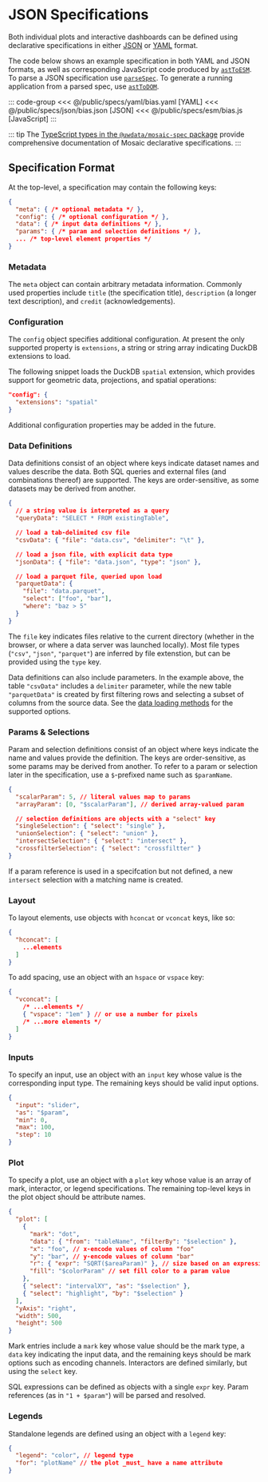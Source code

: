 # JSON Specifications

Both individual plots and interactive dashboards can be defined using declarative specifications in either [JSON](https://en.wikipedia.org/wiki/JSON) or [YAML](https://en.wikipedia.org/wiki/YAML) format.

The code below shows an example specification in both YAML and JSON formats, as well as corresponding JavaScript code produced by [`astToESM`](parser-generators#asttoesm).
To parse a JSON specification use [`parseSpec`](parser-generators##parsespec).
To generate a running application from a parsed spec, use [`astToDOM`](parser-generators#asttodom).

::: code-group
<<< @/public/specs/yaml/bias.yaml [YAML]
<<< @/public/specs/json/bias.json [JSON]
<<< @/public/specs/esm/bias.js [JavaScript]
:::

::: tip
The [TypeScript types in the `@uwdata/mosaic-spec` package](https://github.com/uwdata/mosaic/tree/main/packages/spec/src/spec) provide comprehensive documentation of Mosaic declarative specifications.
:::

## Specification Format

At the top-level, a specification may contain the following keys:

``` json
{
  "meta": { /* optional metadata */ },
  "config": { /* optional configuration */ },
  "data": { /* input data definitions */ },
  "params": { /* param and selection definitions */ },
  ... /* top-level element properties */
}
```

### Metadata

The `meta` object can contain arbitrary metadata information. Commonly used properties include `title` (the specification title), `description` (a longer text description), and `credit` (acknowledgements).

### Configuration

The `config` object specifies additional configuration. At present the only supported property is `extensions`, a string or string array indicating DuckDB extensions to load.

The following snippet loads the DuckDB `spatial` extension, which provides support for geometric data, projections, and spatial operations:

```json
"config": {
  "extensions": "spatial"
}
```

Additional configuration properties may be added in the future.

### Data Definitions

Data definitions consist of an object where keys indicate dataset names and values describe the data.
Both SQL queries and external files (and combinations thereof) are supported.
The keys are order-sensitive, as some datasets may be derived from another.

``` json
{
  // a string value is interpreted as a query
  "queryData": "SELECT * FROM existingTable",

  // load a tab-delimited csv file
  "csvData": { "file": "data.csv", "delimiter": "\t" },

  // load a json file, with explicit data type
  "jsonData": { "file": "data.json", "type": "json" },

  // load a parquet file, queried upon load
  "parquetData": {
    "file": "data.parquet",
    "select": ["foo", "bar"],
    "where": "baz > 5"
  }
}
```

The `file` key indicates files relative to the current directory (whether in the browser, or where a data server was launched locally).
Most file types (`"csv"`, `"json"`, `"parquet"`) are inferred by file extenstion, but can be provided using the `type` key.

Data definitions can also include parameters.
In the example above, the table `"csvData"` includes a `delimiter` parameter, while the new table `"parquetData"` is created by first filtering rows and selecting a subset of columns from the source data.
See the [data loading methods](../sql/data-loading) for the supported options.

### Params & Selections

Param and selection definitions consist of an object where keys indicate the name and values provide the definition.
The keys are order-sensitive, as some params may be derived from another.
To refer to a param or selection later in the specification, use a `$`-prefixed name such as `$paramName`.

``` json
{
  "scalarParam": 5, // literal values map to params
  "arrayParam": [0, "$scalarParam"], // derived array-valued param

  // selection definitions are objects with a "select" key
  "singleSelection": { "select": "single" },
  "unionSelection": { "select": "union" },
  "intersectSelection": { "select": "intersect" },
  "crossfilterSelection": { "select": "crossfiltter" }
}
```

If a param reference is used in a specifcation but not defined, a new `intersect` selection with a matching name is created.

### Layout

To layout elements, use objects with `hconcat` or `vconcat` keys, like so:

``` json
{
  "hconcat": [
    ...elements
  ]
}
```

To add spacing, use an object with an `hspace` or `vspace` key:

``` json
{
  "vconcat": [
    /* ...elements */
    { "vspace": "1em" } // or use a number for pixels
    /* ...more elements */
  ]
}
```

### Inputs

To specify an input, use an object with an `input` key whose value is the corresponding input type.
The remaining keys should be valid input options.

``` json
{
  "input": "slider",
  "as": "$param",
  "min": 0,
  "max": 100,
  "step": 10
}
```

### Plot

To specify a plot, use an object with a `plot` key whose value is an array of mark, interactor, or legend specifications.
The remaining top-level keys in the plot object should be attribute names.

``` json
{
  "plot": [
    {
      "mark": "dot",
      "data": { "from": "tableName", "filterBy": "$selection" },
      "x": "foo", // x-encode values of column "foo"
      "y": "bar", // y-encode values of column "bar"
      "r": { "expr": "SQRT($areaParam)" }, // size based on an expression
      "fill": "$colorParam" // set fill color to a param value
    },
    { "select": "intervalXY", "as": "$selection" },
    { "select": "highlight", "by": "$selection" }
  ],
  "yAxis": "right",
  "width": 500,
  "height": 500
}
```

Mark entries include a `mark` key whose value should be the mark type, a `data` key indicating the input data, and the remaining keys should be mark options such as encoding channels.
Interactors are defined similarly, but using the `select` key.

SQL expressions can be defined as objects with a single `expr` key.
Param references (as in `"1 + $param"`) will be parsed and resolved.

### Legends

Standalone legends are defined using an object with a `legend` key:

``` json
{
  "legend": "color", // legend type
  "for": "plotName" // the plot _must_ have a name attribute
}
```
